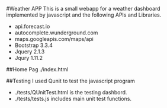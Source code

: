 #Weather APP
This is a small webapp for a weather dashboard implemented by javascript and the following APIs and Libraries.
- api.forecast.io
- autocomplete.wunderground.com
- maps.googleapis.com/maps/api
- Bootstrap 3.3.4
- Jquery 2.1.3
- Jqury 1.11.2

##Home Pag
./index.html

##Testing
I used Qunit to test the javascript program
- ./tests/QUnitTest.html is the testing dashbord.
- ./tests/tests.js includes main unit test functions.




